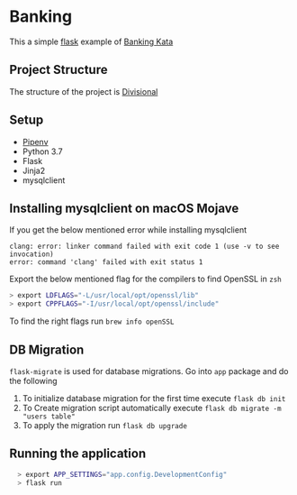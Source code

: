 # Banking

This a simple [flask](http://flask.pocoo.org/) example of [Banking Kata](http://kata-log.rocks/banking-kata "Banking Kata")

## Project Structure

The structure of the project is [Divisional](http://exploreflask.com/en/latest/blueprints.html#divisional)

## Setup 

- [Pipenv](https://pipenv.readthedocs.io/en/latest/)
- Python 3.7
- Flask
- Jinja2
- mysqlclient

## Installing mysqlclient on macOS Mojave

If you get the below mentioned error while installing mysqlclient 
``` 
clang: error: linker command failed with exit code 1 (use -v to see invocation)
error: command 'clang' failed with exit status 1
```

Export the below mentioned flag for the compilers to find OpenSSL in `zsh`

```bash
> export LDFLAGS="-L/usr/local/opt/openssl/lib"
> export CPPFLAGS="-I/usr/local/opt/openssl/include"
```

To find the right flags run `brew info openSSL`


## DB Migration

`flask-migrate` is used for database migrations. Go into `app` package and do the following

1. To initialize database migration for the first time execute `flask db init`
2. To Create migration script automatically execute `flask db migrate -m "users table"`
3. To apply the migration run `flask db upgrade`

## Running the application

```bash
  > export APP_SETTINGS="app.config.DevelopmentConfig"
  > flask run  

```

